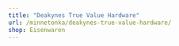 ```yaml
---
title: "Deakynes True Value Hardware"
url: /minnetonka/deakynes-true-value-hardware/
shop: Eisenwaren
---
```

